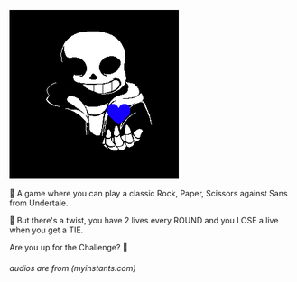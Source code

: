 ![Sans](./icegif-68.gif)

🎈 A game where you can play a classic Rock, Paper, Scissors against Sans from Undertale.

🎈 But there's a twist, you have 2 lives every ROUND and you LOSE a live when you get a TIE. 

Are you up for the Challenge? 🤨

###### audios are from (myinstants.com)